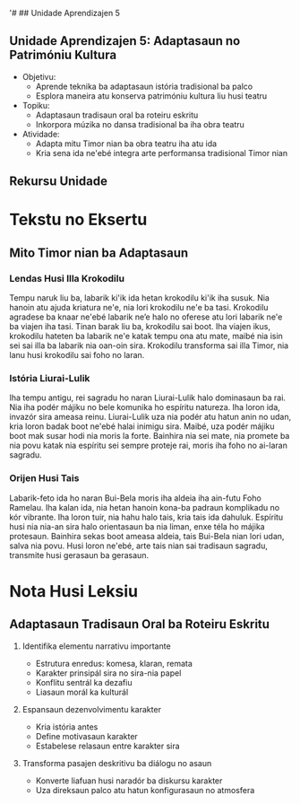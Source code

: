 '# ## Unidade Aprendizajen 5

## Unidade Aprendizajen 5: Adaptasaun no Patrimóniu Kultura
- Objetivu:
  * Aprende teknika ba adaptasaun istória tradisional ba palco
  * Esplora maneira atu konserva patrimóniu kultura liu husi teatru
- Topiku:
  * Adaptasaun tradisaun oral ba roteiru eskritu
  * Inkorpora múzika no dansa tradisional ba iha obra teatru
- Atividade:
  * Adapta mitu Timor nian ba obra teatru iha atu ida
  * Kria sena ida ne'ebé integra arte performansa tradisional Timor nian

## Rekursu Unidade

# Tekstu no Eksertu

## Mito Timor nian ba Adaptasaun

### Lendas Husi Illa Krokodilu

Tempu naruk liu ba, labarik ki'ik ida hetan krokodilu ki'ik iha susuk. Nia hanoin atu ajuda kriatura ne'e, nia lori krokodilu ne'e ba tasi. Krokodilu agradese ba knaar ne'ebé labarik ne’e halo no oferese atu lori labarik ne'e ba viajen iha tasi. Tinan barak liu ba, krokodilu sai boot. Iha viajen ikus, krokodilu hateten ba labarik ne'e katak tempu ona atu mate, maibé nia isin sei sai illa ba labarik nia oan-oin sira. Krokodilu transforma sai illa Timor, nia lanu husi krokodilu sai foho no laran.

### Istória Liurai-Lulik

Iha tempu antigu, rei sagradu ho naran Liurai-Lulik halo dominasaun ba rai. Nia iha podér májiku no bele komunika ho espíritu natureza. Iha loron ida, invazór sira ameasa reinu. Liurai-Lulik uza nia podér atu hatun anin no udan, kria loron badak boot ne'ebé halai inimigu sira. Maibé, uza podér májiku boot mak susar hodi nia moris la forte. Bainhira nia sei mate, nia promete ba nia povu katak nia espíritu sei sempre proteje rai, moris iha foho no ai-laran sagradu.

### Orijen Husi Tais

Labarik-feto ida ho naran Bui-Bela moris iha aldeia iha ain-futu Foho Ramelau. Iha kalan ida, nia hetan hanoin kona-ba padraun komplikadu no kór vibrante. Iha loron tuir, nia hahu halo tais, kria tais ida dahuluk. Espíritu husi nia nia-an sira halo orientasaun ba nia liman, enxe téla ho májika protesaun. Bainhira sekas boot ameasa aldeia, tais Bui-Bela nian lori udan, salva nia povu. Husi loron ne'ebé, arte tais nian sai tradisaun sagradu, transmite husi gerasaun ba gerasaun.

# Nota Husi Leksiu

## Adaptasaun Tradisaun Oral ba Roteiru Eskritu

1. Identifika elementu narrativu importante
   - Estrutura enredus: komesa, klaran, remata
   - Karakter prinsipál sira no sira-nia papel
   - Konflitu sentrál ka dezafiu
   - Liasaun morál ka kulturál

2. Espansaun dezenvolvimentu karakter
   - Kria istória antes
   - Define motivasaun karakter
   - Estabelese relasaun entre karakter sira

3. Transforma pasajen deskritivu ba diálogu no asaun
   - Konverte liafuan husi naradór ba diskursu karakter
   - Uza direksaun palco atu hatun konfigurasaun no atmosfera